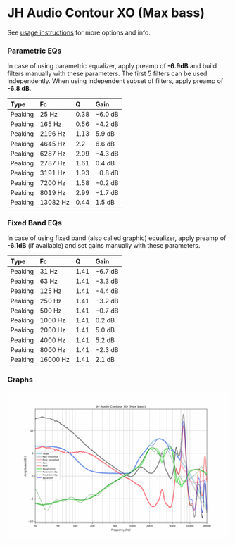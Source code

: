 # JH Audio Contour XO (Max bass)
See [usage instructions](https://github.com/jaakkopasanen/AutoEq#usage) for more options and info.

### Parametric EQs
In case of using parametric equalizer, apply preamp of **-6.9dB** and build filters manually
with these parameters. The first 5 filters can be used independently.
When using independent subset of filters, apply preamp of **-6.8 dB**.

| Type    | Fc       |    Q | Gain    |
|:--------|:---------|:-----|:--------|
| Peaking | 25 Hz    | 0.38 | -6.0 dB |
| Peaking | 165 Hz   | 0.56 | -4.2 dB |
| Peaking | 2196 Hz  | 1.13 | 5.9 dB  |
| Peaking | 4645 Hz  | 2.2  | 6.6 dB  |
| Peaking | 6287 Hz  | 2.09 | -4.3 dB |
| Peaking | 2787 Hz  | 1.61 | 0.4 dB  |
| Peaking | 3191 Hz  | 1.93 | -0.8 dB |
| Peaking | 7200 Hz  | 1.58 | -0.2 dB |
| Peaking | 8019 Hz  | 2.99 | -1.7 dB |
| Peaking | 13082 Hz | 0.44 | 1.5 dB  |

### Fixed Band EQs
In case of using fixed band (also called graphic) equalizer, apply preamp of **-6.1dB**
(if available) and set gains manually with these parameters.

| Type    | Fc       |    Q | Gain    |
|:--------|:---------|:-----|:--------|
| Peaking | 31 Hz    | 1.41 | -6.7 dB |
| Peaking | 63 Hz    | 1.41 | -3.3 dB |
| Peaking | 125 Hz   | 1.41 | -4.4 dB |
| Peaking | 250 Hz   | 1.41 | -3.2 dB |
| Peaking | 500 Hz   | 1.41 | -0.7 dB |
| Peaking | 1000 Hz  | 1.41 | 0.2 dB  |
| Peaking | 2000 Hz  | 1.41 | 5.0 dB  |
| Peaking | 4000 Hz  | 1.41 | 5.2 dB  |
| Peaking | 8000 Hz  | 1.41 | -2.3 dB |
| Peaking | 16000 Hz | 1.41 | 2.1 dB  |

### Graphs
![](./JH%20Audio%20Contour%20XO%20(Max%20bass).png)
